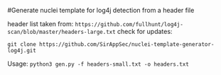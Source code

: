 #Generate nuclei template for log4j detection from a header file

header list taken from:
`https://github.com/fullhunt/log4j-scan/blob/master/headers-large.txt`
check for updates:

```
git clone https://github.com/SirAppSec/nuclei-template-generator-log4j.git
```

Usage:
```python3 gen.py -f headers-small.txt -o headers.txt```
